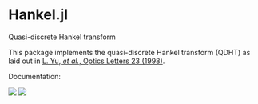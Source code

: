# Hankel.jl
Quasi-discrete Hankel transform

This package implements the quasi-discrete Hankel transform (QDHT) as laid out in [L. Yu, *et al.*, Optics Letters 23 (1998)](https://www.osapublishing.org/ol/abstract.cfm?uri=ol-23-6-409).

Documentation:

[![](https://img.shields.io/badge/docs-stable-blue.svg)](https://chrisbrahms.github.io/Hankel.jl/stable/)
[![](https://img.shields.io/badge/docs-dev-blue.svg)](https://chrisbrahms.github.io/Hankel.jl/dev)

